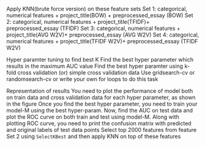 Apply KNN(brute force version) on these feature sets
Set 1: categorical, numerical features + project_title(BOW) + preprocessed_essay (BOW)
Set 2: categorical, numerical features + project_title(TFIDF)+ preprocessed_essay (TFIDF)
Set 3: categorical, numerical features + project_title(AVG W2V)+ preprocessed_essay (AVG W2V)
Set 4: categorical, numerical features + project_title(TFIDF W2V)+ preprocessed_essay (TFIDF W2V)

Hyper paramter tuning to find best K
Find the best hyper parameter which results in the maximum AUC value
Find the best hyper paramter using k-fold cross validation (or) simple cross validation data
Use gridsearch-cv or randomsearch-cv or write your own for loops to do this task

Representation of results
You need to plot the performance of model both on train data and cross validation data for each hyper parameter, as shown in the figure
Once you find the best hyper parameter, you need to train your model-M using the best hyper-param. Now, find the AUC on test data and plot the ROC curve on both train and test using model-M.
Along with plotting ROC curve, you need to print the confusion matrix with predicted and original labels of test data points
Select top 2000 features from feature Set 2 using `SelectKBest` and then apply KNN on top of these features

